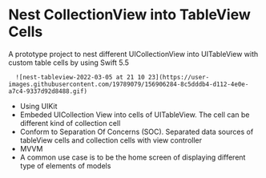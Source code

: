 # Nest CollectionView into TableView Cells
A prototype project to nest different UICollectionView into UITableView with custom table cells by using Swift 5.5

      ![nest-tableview-2022-03-05 at 21 10 23](https://user-images.githubusercontent.com/19789079/156906284-8c5dddb4-d112-4e0e-a7c4-9337d92d8488.gif)

- Using UIKit
- Embeded UICollection View into cells of UITableView. The cell can be different kind of collection cell
- Conform to Separation Of Concerns (SOC). Separated data sources of tableView cells and collection cells with view controller
- MVVM
- A common use case is to be the home screen of displaying different type of elements of models
